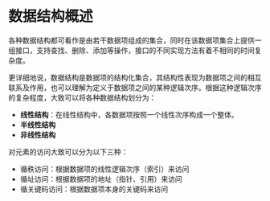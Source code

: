 # 数据结构概述

各种数据结构都可看作是由若干数据项组成的集合，同时在该数据项集合上提供一组接口，支持查找、删除、添加等操作，接口的不同实现方法有着不相同的时间复杂度。

更详细地说，数据结构是数据项的结构化集合，其结构性表现为数据项之间的相互联系及作用，也可以理解为定义于数据项之间的某种逻辑次序。根据这种逻辑次序的复杂程度，大致可以将各种数据结构划分为：

- **线性结构**：在线性结构中，各数据项按照一个线性次序构成一个整体。
- **半线性结构**
- **非线性结构**





对元素的访问大致可以分为以下三种：

- 循秩访问：根据数据项的线性逻辑次序（索引）来访问
- 循址访问：根据数据项的地址（指针、引用）来访问
- 循关键码访问：根据数据项本身的关键码来访问
